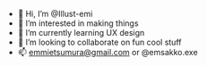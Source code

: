 - 👋 Hi, I’m @Illust-emi
- 👀 I’m interested in making things
- 🌱 I’m currently learning UX design
- 💞️ I’m looking to collaborate on fun cool stuff
- 📫 emmietsumura@gmail.com or @emsakko.exe

<!---
Illust-emi/Illust-emi is a ✨ special ✨ repository because its `README.md` (this file) appears on your GitHub profile.
You can click the Preview link to take a look at your changes.
--->
